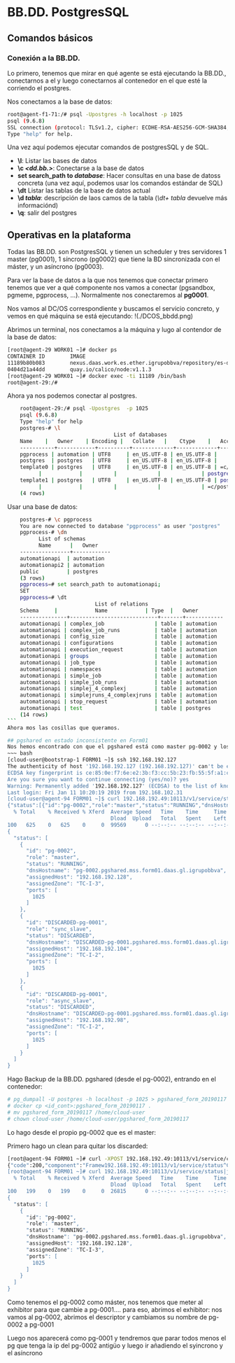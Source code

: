 # BB.DD. PostgresSQL

## Comandos básicos

### Conexión a la BB.DD.

Lo primero, tenemos que mirar en qué agente se está ejecutando la BB.DD., conectarnos a el y luego conectarnos al contenedor en el que esté la corriendo el postgres.

Nos conectamos a la base de datos:  

~~~ bash
root@agent-f1-71:/# psql -Upostgres -h localhost -p 1025
psql (9.6.8)
SSL connection (protocol: TLSv1.2, cipher: ECDHE-RSA-AES256-GCM-SHA384, bits: 256, compression: off)
Type "help" for help.
~~~

Una vez aquí podemos ejecutar comandos de postgresSQL y de SQL.

* **\l**: Listar las bases de datos
* **\c _<dd.bb.>_**: Conectarse a la base de datos
* **set search_path to _database_**: Hacer consultas en una base de datoss concreta (una vez aquí, podemos usar los comandos estándar de SQL)
* **\dt** Listar las tablas de la base de datos actual
* **\d _tabla_**: descripción de laos camos de la tabla (_\dt+ tabla_ devuelve más informaciónd)
* **\q**: salir del postgres

## Operativas en la plataforma

Todas las BB.DD. son PostgresSQL y tienen un scheduler y tres servidores 1 master (pg0001), 1 síncrono (pg0002) que tiene la BD sincronizada con el máster, y un asíncrono (pg0003).

Para ver la base de datos a la que nos tenemos que conectar primero tenemos que ver a qué componente nos vamos a conectar (pgsandbox, pgmeme, pgprocess, ...). Normalmente nos conectaremos al **pg0001**.

Nos vamos al DC/OS correspondiente y buscamos el servicio concreto, y vemos en qué máquina se está ejecutando:
!(./DCOS_bbdd.png)

Abrimos un terminal, nos conectamos a la máquina y lugo al contendor de la base de datos:

~~~ bash
[root@agent-29 WORK01 ~]# docker ps
CONTAINER ID        IMAGE                                                                                         COMMAND                  CREATED             STATUS              PORTS               NAMES
11189b80b083        nexus.daas.work.es.ether.igrupobbva/repository/es-docker/stratio/postgresql-community:1.1.2   "/docker-entrypoint.s"   7 days ago          Up 7 days                               mesos-3b70088e-c349-46aa-8def-41a845347e85-S15.dbd74146-cfd1-4db6-b7d6-b974f30c0073
0404d21a44dd        quay.io/calico/node:v1.1.3                                                                    "start_runit"            8 days ago          Up 8 days                               calico-node
[root@agent-29 WORK01 ~]# docker exec -ti 11189 /bin/bash
root@agent-29:/# 
~~~

Ahora ya nos podemos conectar al postgres.

~~~ bash
    root@agent-29:/# psql -Upostgres  -p 1025 
    psql (9.6.8)
    Type "help" for help
    postgres-# \l
                                  List of databases
    Name    |   Owner    | Encoding |   Collate   |    Ctype    |   Access privileges   
    -----------+------------+----------+-------------+-------------+-----------------------
    pgprocess | automation | UTF8     | en_US.UTF-8 | en_US.UTF-8 | 
    postgres  | postgres   | UTF8     | en_US.UTF-8 | en_US.UTF-8 | 
    template0 | postgres   | UTF8     | en_US.UTF-8 | en_US.UTF-8 | =c/postgres          +
          |            |          |             |             | postgres=CTc/postgres
    template1 | postgres   | UTF8     | en_US.UTF-8 | en_US.UTF-8 | postgres=CTc/postgres+
          |            |          |             |             | =c/postgres
    (4 rows)
~~~

Usar una base de datos:

~~~ bash
    postgres-# \c pgprocess
    You are now connected to database "pgprocess" as user "postgres"
    pgprocess-# \dn
          List of schemas
          Name      |   Owner    
    ----------------+------------
    automationapi  | automation
    automationapi2 | automation
    public         | postgres
    (3 rows)
    pgprocess=# set search_path to automationapi;
    SET
    pgprocess=# \dt
                            List of relations
    Schema     |            Name            | Type  |   Owner    
    ---------------+----------------------------+-------+------------
    automationapi | complex_job                | table | automation
    automationapi | complex_job_runs           | table | automation
    automationapi | config_size                | table | automation
    automationapi | configurations             | table | automation
    automationapi | execution_request          | table | automation
    automationapi | groups                     | table | automation
    automationapi | job_type                   | table | automation
    automationapi | namespaces                 | table | automation
    automationapi | simple_job                 | table | automation
    automationapi | simple_job_runs            | table | automation
    automationapi | simplej_4_complexj         | table | automation
    automationapi | simplejruns_4_complexjruns | table | automation
    automationapi | stop_request               | table | automation
    automationapi | test                       | table | postgres
    (14 rows)
```
Ahora mos las cosillas que queramos.

## pgshared en estado inconsistente en Form01
Nos hemos encontrado con que el pgshared está como master pg-0002 y los otros dos están mal.
~~~ bash
[cloud-user@bootstrap-1 FORM01 ~]$ ssh 192.168.192.127
The authenticity of host '192.168.192.127 (192.168.192.127)' can't be established.
ECDSA key fingerprint is ce:85:0e:f7:6e:e2:3b:f3:cc:5b:23:fb:55:5f:a1:c9.
Are you sure you want to continue connecting (yes/no)? yes
Warning: Permanently added '192.168.192.127' (ECDSA) to the list of known hosts.
Last login: Fri Jan 11 10:20:19 2019 from 192.168.102.31
[cloud-user@agent-94 FORM01 ~]$ curl 192.168.192.49:10113/v1/service/status
{"status":[{"id":"pg-0002","role":"master","status":"RUNNING","dnsHostname":"pg-0002.pgshared.mss.form01.daas.gl.igrupobbva","assignedHost":"192.168.192.128","assignedZone":"TC-I-3","ports":[1025]},{"id":"DISCARDED-pg-0001","role":"sync_slave","status":"DISCARDED","dnsHostname":"DISCARDED-pg-0001.pgshared.mss.form01.daas.gl.igrupobbva","assignedHost":"192.168.192.104","assignedZone":"TC-I-2","ports":[1025]},{"id":"DISCARDED-pg-0001","role":"async_slave","status":"DISCARDED","dnsHostname":"DISCARDED-pg-0001.pgshared.mss.form01.daas.gl.igrupobbva","assignedHost":"192.168.192.98","assignedZone":"TC-I-2","ports":[1025]}]}[cloud-user@agent-94 FORM01 ~]$ curl 192.168.192.49:10113/v1/service/status|jq
  % Total    % Received % Xferd  Average Speed   Time    Time     Time  Current
                                 Dload  Upload   Total   Spent    Left  Speed
100   625    0   625    0     0  99569      0 --:--:-- --:--:-- --:--:--  101k
{
  "status": [
    {
      "id": "pg-0002",
      "role": "master",
      "status": "RUNNING",
      "dnsHostname": "pg-0002.pgshared.mss.form01.daas.gl.igrupobbva",
      "assignedHost": "192.168.192.128",
      "assignedZone": "TC-I-3",
      "ports": [
        1025
      ]
    },
    {
      "id": "DISCARDED-pg-0001",
      "role": "sync_slave",
      "status": "DISCARDED",
      "dnsHostname": "DISCARDED-pg-0001.pgshared.mss.form01.daas.gl.igrupobbva",
      "assignedHost": "192.168.192.104",
      "assignedZone": "TC-I-2",
      "ports": [
        1025
      ]
    },
    {
      "id": "DISCARDED-pg-0001",
      "role": "async_slave",
      "status": "DISCARDED",
      "dnsHostname": "DISCARDED-pg-0001.pgshared.mss.form01.daas.gl.igrupobbva",
      "assignedHost": "192.168.192.98",
      "assignedZone": "TC-I-2",
      "ports": [
        1025
      ]
    }
  ]
}
~~~

Hago Backup de la BB.DD. pgshared (desde el pg-0002), entrando en el contenedor: 

~~~ bash
# pg_dumpall -U postgres -h localhost -p 1025 > pgshared_form_20190117```
# docker cp <id_cont>:pgshared_form_20190117 .
# mv pgshared_form_20190117 /home/cloud-user
# chown cloud-user /home/cloud-user/pgshared_form_20190117
~~~

Lo hago desde el propio pg-0002 que es el master:

Primero hago un clean para quitar los discarded:
~~~ bash
[root@agent-94 FORM01 ~]# curl -XPOST 192.168.192.49:10113/v1/service/clean
{"code":200,"component":"Framew192.168.192.49:10113/v1/service/status^C
[root@agent-94 FORM01 ~]# curl 192.168.192.49:10113/v1/service/status|jq
  % Total    % Received % Xferd  Average Speed   Time    Time     Time  Current
                                 Dload  Upload   Total   Spent    Left  Speed
100   199    0   199    0     0  26815      0 --:--:-- --:--:-- --:--:-- 33166
{
  "status": [
    {
      "id": "pg-0002",
      "role": "master",
      "status": "RUNNING",
      "dnsHostname": "pg-0002.pgshared.mss.form01.daas.gl.igrupobbva",
      "assignedHost": "192.168.192.128",
      "assignedZone": "TC-I-3",
      "ports": [
        1025
      ]
    }
  ]
}
~~~
Como tenemos el pg-0002 como máster, nos tenemos que meter al exhibitor para que cambie a pg-0001.... 
para eso, abrimos el exhibitor: nos vamos al pg-0002, abrimos el descriptor y cambiamos su nombre de pg-0002 a pg-0001

Luego nos aparecerá como pg-0001 y tendremos que parar todos menos el pg que tenga la ip del pg-0002 antigüo y luego ir añadiendo el syincrono y el asíncrono


